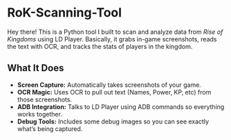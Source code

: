 # RoK-Scanning-Tool

Hey there! This is a Python tool I built to scan and analyze data from *Rise of Kingdoms* using LD Player. Basically, it grabs in-game screenshots, reads the text with OCR, and tracks the stats of players in the kingdom.

## What It Does

- **Screen Capture:** Automatically takes screenshots of your game.
- **OCR Magic:** Uses OCR to pull out text (Names, Power, KP, etc) from those screenshots.
- **ADB Integration:** Talks to LD Player using ADB commands so everything works together.
- **Debug Tools:** Includes some debug images so you can see exactly what’s being captured.
